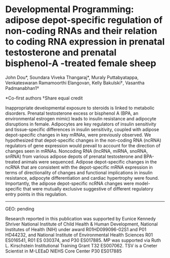 # Developmental Programming: adipose depot-specific regulation of non-coding RNAs and their relation to coding RNA expression in prenatal testosterone and prenatal bisphenol-A -treated female sheep

John Dou*, Soundara Viveka Thangaraj*, Muraly Puttabyatappa, Venkateswaran Ramamoorthi Elangovan, Kelly Bakulski†, Vasantha Padmanabhan1†

*Co-first authors
†Share equal credit


Inappropriate developmental exposure to steroids is linked to metabolic disorders. Prenatal testosterone excess or bisphenol A (BPA, an environmental estrogen mimic) leads to insulin resistance and adipocyte disruptions in female. Adipocytes are key regulators of insulin sensitivity and tissue-specific differences in insulin sensitivity, coupled with adipose depot-specific changes in key mRNAs, were previously observed. We hypothesized that depot-specific changes in the non-coding RNA (ncRNA) regulators of gene expression would prevail to account for the direction of changes seen in mRNAs. Noncoding RNA (lncRNA, miRNA, snoRNA, snRNA) from various adipose depots of prenatal testosterone and BPA-treated animals were sequenced. Adipose depot-specific changes in the ncRNA that are consistent with the depot-specific mRNA expression in terms of directionality of changes and functional implications in insulin resistance, adipocyte differentiation and cardiac hypertrophy were found. Importantly, the adipose depot-specific ncRNA changes were model-specific that were mutually exclusive suggestive of different regulatory entry points in this regulation.


----------

GEO: pending


Research reported in this publication was supported by Eunice Kennedy Shriver National Institute of Child Health & Human Development, National Institutes of Health (NIH) under award R01HD099096-02S1 and P01 HD44232, and National Institute of Environmental Health Sciences R01 ES016541, R01 ES 030374, and P30 ES017885. MP was supported via Ruth L. Kirschstein Institutional Training Grant T32 ES007062.  TSV is a Cneter Scientist in M-LEEaD NIEHS Core Center P30 ES017885
